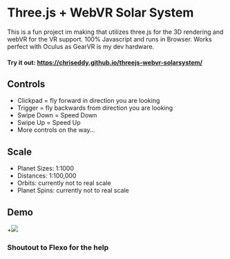# Three.js + WebVR Solar System
This is a fun project im making that utilizes three.js for the 3D rendering and webVR for the VR support.
100% Javascript and runs in Browser. Works perfect with Oculus as GearVR is my dev hardware.

#### Try it out: https://chriseddy.github.io/threejs-webvr-solarsystem/

## Controls
- Clickpad = fly forward in direction you are looking
- Trigger  = fly backwards from direction you are looking
- Swipe Down = Speed Down
- Swipe Up = Speed Up
- More controls on the way...

## Scale
- Planet Sizes: 1:1000
- Distances: 1:100,000
- Orbits: currently not to real scale
- Planet Spins: currently not to real scale

## Demo
+<img src="/demo.gif?raw=true">

### Shoutout to Flexo for the help
